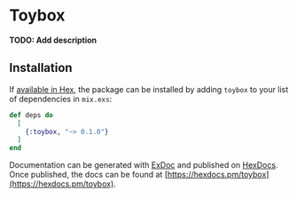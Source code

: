 # Toybox

**TODO: Add description**

## Installation

If [available in Hex](https://hex.pm/docs/publish), the package can be installed
by adding `toybox` to your list of dependencies in `mix.exs`:

```elixir
def deps do
  [
    {:toybox, "~> 0.1.0"}
  ]
end
```

Documentation can be generated with [ExDoc](https://github.com/elixir-lang/ex_doc)
and published on [HexDocs](https://hexdocs.pm). Once published, the docs can
be found at [https://hexdocs.pm/toybox](https://hexdocs.pm/toybox).

